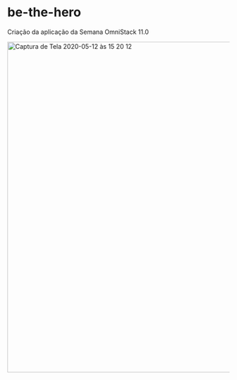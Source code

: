 # be-the-hero
Criação da aplicação da Semana OmniStack 11.0


<img width="749" alt="Captura de Tela 2020-05-12 às 15 20 12" src="https://user-images.githubusercontent.com/9820600/81735269-316f2300-946b-11ea-9e66-1bcb1a56a0cc.png">


